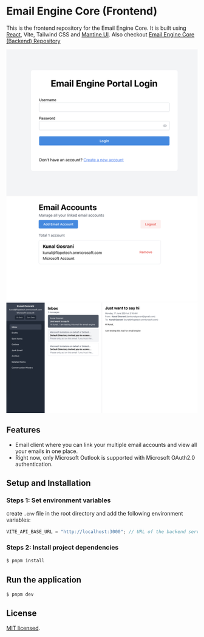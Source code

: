 # Email Engine Core (Frontend)

This is the frontend repository for the Email Engine Core. It is built using [React](https://reactjs.org/), Vite, Tailwind CSS and [Mantine UI](https://mantine.dev/).
Also checkout [Email Engine Core (Backend) Repository](https://github.com/kunal-go/email-engine-backend)

![Login Screen](image-2.png)
![Account View](image-1.png)
![Email view](image.png)

## Features

- Email client where you can link your multiple email accounts and view all your emails in one place.
- Right now, only Microsoft Outlook is supported with Microsoft OAuth2.0 authentication.

## Setup and Installation

### Steps 1: Set environment variables

create `.env` file in the root directory and add the following environment variables:

```javascript
VITE_API_BASE_URL = "http://localhost:3000"; // URL of the backend server
```

### Steps 2: Install project dependencies

```bash
$ pnpm install
```

## Run the application

```bash
$ pnpm dev
```

## License

[MIT licensed](LICENSE).
